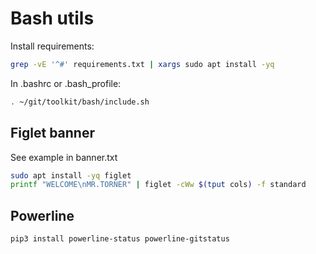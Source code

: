 # Bash utils

Install requirements:
```bash
grep -vE '^#' requirements.txt | xargs sudo apt install -yq
```

In .bashrc or .bash_profile:
```bash
. ~/git/toolkit/bash/include.sh
```

## Figlet banner

See example in banner.txt
```bash
sudo apt install -yq figlet
printf "WELCOME\nMR.TORNER" | figlet -cWw $(tput cols) -f standard
```

## Powerline

```bash
pip3 install powerline-status powerline-gitstatus
```
